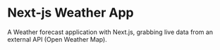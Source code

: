 # Next-js Weather App

A Weather forecast application with Next.js, grabbing live data from an external API (Open Weather Map).
